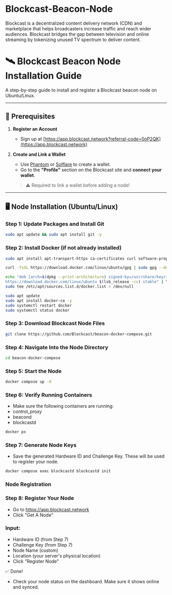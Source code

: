 # Blockcast-Beacon-Node
Blockcast is a decentralized content delivery network (CDN) and marketplace that helps broadcasters increase traffic and reach wider audiences. Blockcast bridges the gap between television and online streaming by tokenizing unused TV spectrum to deliver content.




# 🛰️ Blockcast Beacon Node Installation Guide

A step-by-step guide to install and register a Blockcast beacon node on Ubuntu/Linux.

---

## 📌 Prerequisites

1. **Register an Account**
   - Sign up at [https://app.blockcast.network?referral-code=0oP2QK](https://app.blockcast.network)

2. **Create and Link a Wallet**
   - Use [Phantom](https://phantom.app) or [Solflare](https://solflare.com) to create a wallet.
   - Go to the **"Profile"** section on the Blockcast site and **connect your wallet**.
   > ⚠️ Required to link a wallet before adding a node!

---

## 🖥️ Node Installation (Ubuntu/Linux)

### Step 1: Update Packages and Install Git
```bash
sudo apt update && sudo apt install git -y
```

### Step 2: Install Docker (if not already installed)
```bash
sudo apt install apt-transport-https ca-certificates curl software-properties-common -y

curl -fsSL https://download.docker.com/linux/ubuntu/gpg | sudo gpg --dearmor -o /usr/share/keyrings/docker-archive-keyring.gpg

echo "deb [arch=$(dpkg --print-architecture) signed-by=/usr/share/keyrings/docker-archive-keyring.gpg] \
https://download.docker.com/linux/ubuntu $(lsb_release -cs) stable" | \
sudo tee /etc/apt/sources.list.d/docker.list > /dev/null

sudo apt update
sudo apt install docker-ce -y
sudo systemctl restart docker
sudo systemctl status docker
```

### Step 3: Download Blockcast Node Files
```bash
git clone https://github.com/Blockcast/beacon-docker-compose.git
```

### Step 4: Navigate Into the Node Directory
```bash
cd beacon-docker-compose
```

### Step 5: Start the Node
```bash
docker compose up -d
```

### Step 6: Verify Running Containers
- Make sure the following containers are running:
- control_proxy
- beacond
- blockcastd

```bash
docker ps
```

### Step 7: Generate Node Keys
- Save the generated Hardware ID and Challenge Key. These will be used to register your node.
```bash
docker compose exec blockcastd blockcastd init
```

### Node Registration
### Step 8: Register Your Node
- Go to https://app.blockcast.network
- Click "Get A Node"
### Input:

- Hardware ID (from Step 7)
- Challenge Key (from Step 7)
- Node Name (custom)
- Location (your server's physical location)
- Click "Register Node"

✅ Done!
- Check your node status on the dashboard. Make sure it shows online and synced.
































